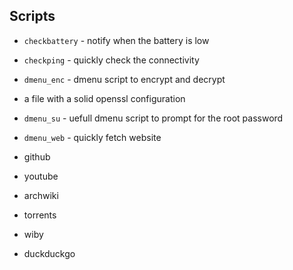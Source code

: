 ## Scripts
* `checkbattery` - notify when the battery is low

* `checkping` - quickly check the connectivity

* `dmenu_enc` - dmenu script to encrypt and decrypt 
* a file with a solid openssl configuration

* `dmenu_su` - uefull dmenu script to prompt for the root 
password

* `dmenu_web` - quickly fetch website 
* github
* youtube
* archwiki
* torrents
* wiby
* duckduckgo
                            
               
